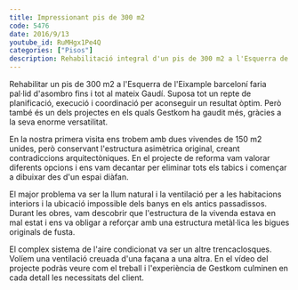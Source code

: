 ```yaml
---
title: Impressionant pis de 300 m2
code: 5476
date: 2016/9/13
youtube_id: RuMHgx1Pe4Q
categories: ["Pisos"]
description: Rehabilitació integral d'un pis de 300 m2 a l'Esquerra de l'Eixample barceloní, destacant per la transformació d'una estructura asimètrica original en un espai diàfan, tot superant reptes com l'adequació de la llum natural, la ventilació i el reforç de l'estructura.
---
```


Rehabilitar un pis de 300 m2 a l'Esquerra de l'Eixample barceloní faria pal·lid d'asombro fins i tot al mateix Gaudí. Suposa tot un repte de planificació, execució i coordinació per aconseguir un resultat òptim. Però també és un dels projectes en els quals Gestkom ha gaudit més, gràcies a la seva enorme versatilitat.

En la nostra primera visita ens trobem amb dues vivendes de 150 m2 unides, però conservant l'estructura asimètrica original, creant contradiccions arquitectòniques. En el projecte de reforma vam valorar diferents opcions i ens vam decantar per eliminar tots els tabics i començar a dibuixar des d'un espai diàfan.

El major problema va ser la llum natural i la ventilació per a les habitacions interiors i la ubicació impossible dels banys en els antics passadissos. Durant les obres, vam descobrir que l'estructura de la vivenda estava en mal estat i ens va obligar a reforçar amb una estructura metàl·lica les bigues originals de fusta.

El complex sistema de l'aire condicionat va ser un altre trencaclosques. Volíem una ventilació creuada d'una façana a una altra. En el vídeo del projecte podràs veure com el treball i l'experiència de Gestkom culminen en cada detall les necessitats del client.

